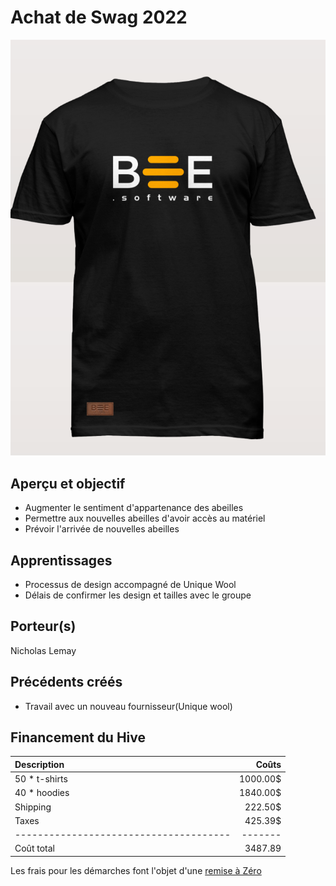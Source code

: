 # Achat de Swag 2022
![Shirt](../../../assets/img/t-shirt-2022.png)

## Aperçu et objectif
- Augmenter le sentiment d'appartenance des abeilles
- Permettre aux nouvelles abeilles d'avoir accès au matériel
- Prévoir l'arrivée de nouvelles abeilles

## Apprentissages
- Processus de design accompagné de Unique Wool
- Délais de confirmer les design et tailles avec le groupe

## Porteur(s)
Nicholas Lemay 


## Précédents créés

- Travail avec un nouveau fournisseur(Unique wool)

## Financement du Hive

| Description      | Coûts |
| :----------- |  ---: |
| 50 * t-shirts     | 1000.00$       |
| 40 * hoodies   | 1840.00$        |
| Shipping   | 222.50$        |
| Taxes   | 425.39$        |
|  --------------------------------------   | -------       |
| Coût total   | 3487.89     |


Les frais pour les démarches font l'objet d'une [remise à Zéro](../../fonctions/remettre_a_zero.md)

